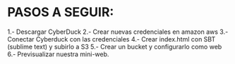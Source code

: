 # PASOS A SEGUIR:
1.- Descargar CyberDuck
2.- Crear nuevas credenciales en amazon aws
3.- Conectar Cyberduck con las credenciales
4.- Crear index.html con SBT (sublime text) y subirlo a S3
5.- Crear un bucket y configurarlo como web
6.- Previsualizar nuestra mini-web.
